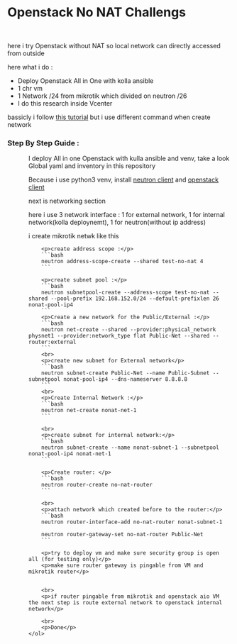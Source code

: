 <h1>Openstack No NAT Challengs</h1>
<br>
<p>
    here i try Openstack without NAT so local network can directly accessed from outside
</p>
<p>here what i do :</p>
<ul>
    <li>Deploy Openstack All in One with kolla ansible</li>
    <li>1 chr vm</li>
    <li>1 Network /24 from mikrotik which divided on neutron /26</li>
    <li>I do this research inside Vcenter</li>
</ul>

<p>bassicly i follow <a href="https://superuser.openstack.org/articles/disable-nat-ipv4-openstack/">this tutorial</a> but i use different command when create network</p>

<h3>Step By Step Guide :</h3>
<ul>
    <ol>I deploy All in one Openstack with kulla ansible and venv, take a look Global yaml and inventory in this repository</ol>
    <ol>Because i use python3 venv, install <a href="https://pypi.org/project/python-openstackclient/">neutron client</a> and <a href="https://pypi.org/project/python-neutronclient/">openstack client</a></ol>
    <ol>
        <p>next is networking section</p>
        <p>here i use 3 network interface : 1 for external network, 1 for internal network(kolla deploynemt), 1 for neutron(without ip address)</p>
        <p>i create mikrotik netwk like this </p>

        <p>create address scope :</p>
        ```bash 
        neutron address-scope-create --shared test-no-nat 4
        ```

        <p>create subnet pool :</p>
        ```bash
        neutron subnetpool-create --address-scope test-no-nat --shared --pool-prefix 192.168.152.0/24 --default-prefixlen 26 nonat-pool-ip4
        ```
        <p>Create a new network for the Public/External :</p>
        ```bash
        neutron net-create --shared --provider:physical_network physnet1 --provider:network_type flat Public-Net --shared --router:external
        ```
        <br>
        <p>create new subnet for External network</p>
        ```bash
        neutron subnet-create Public-Net --name Public-Subnet --subnetpool nonat-pool-ip4 --dns-nameserver 8.8.8.8
        ```
        <br>
        <p>Create Internal Network :</p>
        ```bash
        neutron net-create nonat-net-1
        ```

        <br>
        <p>create subnet for internal network:</p>
        ```bash
        neutron subnet-create --name nonat-subnet-1 --subnetpool nonat-pool-ip4 nonat-net-1
        ```

        <p>Create router: </p>
        ```bash
        neutron router-create no-nat-router
        ```

        <br>
        <p>attach network which created before to the router:</p>
        ```bash
        neutron router-interface-add no-nat-router nonat-subnet-1

        neutron router-gateway-set no-nat-router Public-Net
        ```

        <p>try to deploy vm and make sure security group is open all (for testing only)</p>
        <p>make sure router gateway is pingable from VM and mikrotik router</p>


        <br>
        <p>if router pingable from mikrotik and openstack aio VM the next step is route external network to openstack internal network</p>

        <br>
        <p>Done</p>
    </ol>
</ol>
